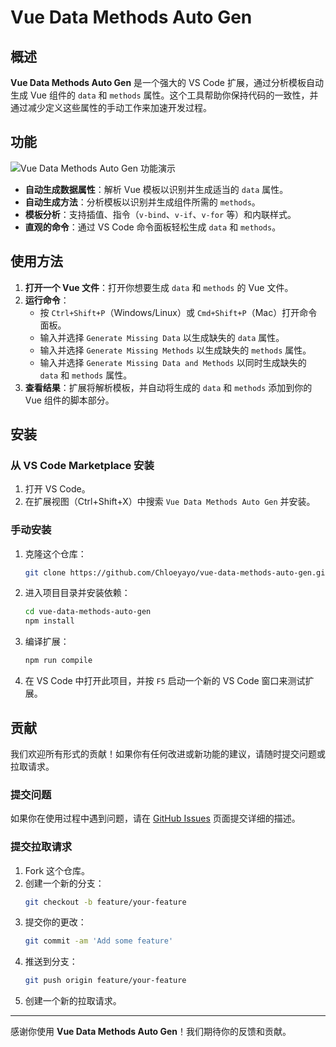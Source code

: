 # Vue Data Methods Auto Gen

## 概述

**Vue Data Methods Auto Gen** 是一个强大的 VS Code 扩展，通过分析模板自动生成 Vue 组件的 `data` 和 `methods` 属性。这个工具帮助你保持代码的一致性，并通过减少定义这些属性的手动工作来加速开发过程。

## 功能

![Vue Data Methods Auto Gen 功能演示](https://github.com/user-attachments/assets/059b33d5-77eb-483f-8ff3-43bc0b7ac526)

- **自动生成数据属性**：解析 Vue 模板以识别并生成适当的 `data` 属性。
- **自动生成方法**：分析模板以识别并生成组件所需的 `methods`。
- **模板分析**：支持插值、指令（`v-bind`、`v-if`、`v-for` 等）和内联样式。
- **直观的命令**：通过 VS Code 命令面板轻松生成 `data` 和 `methods`。


## 使用方法

1. **打开一个 Vue 文件**：打开你想要生成 `data` 和 `methods` 的 Vue 文件。
2. **运行命令**：
   - 按 `Ctrl+Shift+P`（Windows/Linux）或 `Cmd+Shift+P`（Mac）打开命令面板。
   - 输入并选择 `Generate Missing Data` 以生成缺失的 `data` 属性。
   - 输入并选择 `Generate Missing Methods` 以生成缺失的 `methods` 属性。
   - 输入并选择 `Generate Missing Data and Methods` 以同时生成缺失的 `data` 和 `methods` 属性。
3. **查看结果**：扩展将解析模板，并自动将生成的 `data` 和 `methods` 添加到你的 Vue 组件的脚本部分。

## 安装

### 从 VS Code Marketplace 安装

1. 打开 VS Code。
2. 在扩展视图（Ctrl+Shift+X）中搜索 `Vue Data Methods Auto Gen` 并安装。

### 手动安装

1. 克隆这个仓库：
   ```sh
   git clone https://github.com/Chloeyayo/vue-data-methods-auto-gen.git
   ```
2. 进入项目目录并安装依赖：
   ```sh
   cd vue-data-methods-auto-gen
   npm install
   ```
3. 编译扩展：
   ```sh
   npm run compile
   ```
4. 在 VS Code 中打开此项目，并按 `F5` 启动一个新的 VS Code 窗口来测试扩展。

## 贡献

我们欢迎所有形式的贡献！如果你有任何改进或新功能的建议，请随时提交问题或拉取请求。

### 提交问题

如果你在使用过程中遇到问题，请在 [GitHub Issues](https://github.com/Chloeyayo/vue-data-methods-auto-gen/issues) 页面提交详细的描述。

### 提交拉取请求

1. Fork 这个仓库。
2. 创建一个新的分支：
   ```sh
   git checkout -b feature/your-feature
   ```
3. 提交你的更改：
   ```sh
   git commit -am 'Add some feature'
   ```
4. 推送到分支：
   ```sh
   git push origin feature/your-feature
   ```
5. 创建一个新的拉取请求。

---

感谢你使用 **Vue Data Methods Auto Gen**！我们期待你的反馈和贡献。
